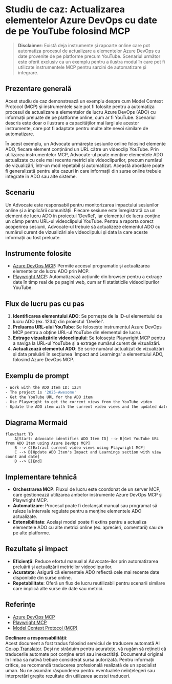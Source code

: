 <!--
CO_OP_TRANSLATOR_METADATA:
{
  "original_hash": "14a2dfbea55ef735660a06bd6bdfe5f3",
  "translation_date": "2025-06-13T21:38:41+00:00",
  "source_file": "09-CaseStudy/UpdateADOItemsFromYT.md",
  "language_code": "ro"
}
-->
# Studiu de caz: Actualizarea elementelor Azure DevOps cu date de pe YouTube folosind MCP

> **Disclaimer:** Există deja instrumente și rapoarte online care pot automatiza procesul de actualizare a elementelor Azure DevOps cu date provenite de pe platforme precum YouTube. Scenariul următor este oferit exclusiv ca un exemplu pentru a ilustra modul în care pot fi utilizate instrumentele MCP pentru sarcini de automatizare și integrare.

## Prezentare generală

Acest studiu de caz demonstrează un exemplu despre cum Model Context Protocol (MCP) și instrumentele sale pot fi folosite pentru a automatiza procesul de actualizare a elementelor de lucru Azure DevOps (ADO) cu informații preluate de pe platforme online, cum ar fi YouTube. Scenariul descris este doar o ilustrare a capacităților mai largi ale acestor instrumente, care pot fi adaptate pentru multe alte nevoi similare de automatizare.

În acest exemplu, un Advocate urmărește sesiunile online folosind elemente ADO, fiecare element conținând un URL către un videoclip YouTube. Prin utilizarea instrumentelor MCP, Advocate-ul poate menține elementele ADO actualizate cu cele mai recente metrici ale videoclipurilor, precum numărul de vizualizări, într-un mod repetabil și automatizat. Această abordare poate fi generalizată pentru alte cazuri în care informații din surse online trebuie integrate în ADO sau alte sisteme.

## Scenariu

Un Advocate este responsabil pentru monitorizarea impactului sesiunilor online și a implicării comunității. Fiecare sesiune este înregistrată ca un element de lucru ADO în proiectul 'DevRel', iar elementul de lucru conține un câmp pentru URL-ul videoclipului YouTube. Pentru a raporta corect acoperirea sesiunii, Advocate-ul trebuie să actualizeze elementul ADO cu numărul curent de vizualizări ale videoclipului și data la care aceste informații au fost preluate.

## Instrumente folosite

- [Azure DevOps MCP](https://github.com/microsoft/azure-devops-mcp): Permite accesul programatic și actualizarea elementelor de lucru ADO prin MCP.
- [Playwright MCP](https://github.com/microsoft/playwright-mcp): Automatizează acțiunile din browser pentru a extrage date în timp real de pe pagini web, cum ar fi statisticile videoclipurilor YouTube.

## Flux de lucru pas cu pas

1. **Identificarea elementului ADO**: Se pornește de la ID-ul elementului de lucru ADO (ex. 1234) din proiectul 'DevRel'.
2. **Preluarea URL-ului YouTube**: Se folosește instrumentul Azure DevOps MCP pentru a obține URL-ul YouTube din elementul de lucru.
3. **Extrage vizualizările videoclipului**: Se folosește Playwright MCP pentru a naviga la URL-ul YouTube și a extrage numărul curent de vizualizări.
4. **Actualizează elementul ADO**: Se scrie numărul actualizat de vizualizări și data preluării în secțiunea 'Impact and Learnings' a elementului ADO, folosind Azure DevOps MCP.

## Exemplu de prompt

```bash
- Work with the ADO Item ID: 1234
- The project is '2025-Awesome'
- Get the YouTube URL for the ADO item
- Use Playwright to get the current views from the YouTube video
- Update the ADO item with the current video views and the updated date of the information
```

## Diagrama Mermaid

```mermaid
flowchart TD
    A[Start: Advocate identifies ADO Item ID] --> B[Get YouTube URL from ADO Item using Azure DevOps MCP]
    B --> C[Extract current video views using Playwright MCP]
    C --> D[Update ADO Item's Impact and Learnings section with view count and date]
    D --> E[End]
```

## Implementare tehnică

- **Orchestrarea MCP**: Fluxul de lucru este coordonat de un server MCP, care gestionează utilizarea ambelor instrumente Azure DevOps MCP și Playwright MCP.
- **Automatizare**: Procesul poate fi declanșat manual sau programat să ruleze la intervale regulate pentru a menține elementele ADO actualizate.
- **Extensibilitate**: Același model poate fi extins pentru a actualiza elementele ADO cu alte metrici online (ex. aprecieri, comentarii) sau de pe alte platforme.

## Rezultate și impact

- **Eficiență**: Reduce efortul manual al Advocate-ilor prin automatizarea preluării și actualizării metricilor videoclipurilor.
- **Acuratețe**: Asigură că elementele ADO reflectă cele mai recente date disponibile din surse online.
- **Repetabilitate**: Oferă un flux de lucru reutilizabil pentru scenarii similare care implică alte surse de date sau metrici.

## Referințe

- [Azure DevOps MCP](https://github.com/microsoft/azure-devops-mcp)
- [Playwright MCP](https://github.com/microsoft/playwright-mcp)
- [Model Context Protocol (MCP)](https://modelcontextprotocol.io/)

**Declinare a responsabilității**:  
Acest document a fost tradus folosind serviciul de traducere automată AI [Co-op Translator](https://github.com/Azure/co-op-translator). Deși ne străduim pentru acuratețe, vă rugăm să rețineți că traducerile automate pot conține erori sau inexactități. Documentul original în limba sa nativă trebuie considerat sursa autorizată. Pentru informații critice, se recomandă traducerea profesională realizată de un specialist uman. Nu ne asumăm răspunderea pentru eventualele neînțelegeri sau interpretări greșite rezultate din utilizarea acestei traduceri.